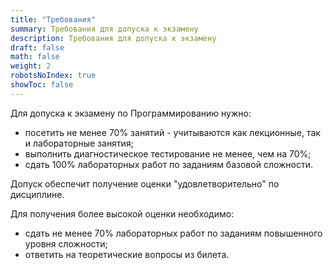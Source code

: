 ```yaml
---
title: "Требования"
summary: Требования для допуска к экзамену
description: Требования для допуска к экзамену
draft: false
math: false
weight: 2
robotsNoIndex: true
showToc: false
---
```


Для допуска к экзамену по Программированию нужно:

* посетить не менее 70% занятий - учитываются как лекционные, так и лабораторные занятия;
* выполнить диагностическое тестирование не менее, чем на 70%;
* сдать 100% лабораторных работ по заданиям базовой сложности.


Допуск обеспечит получение оценки "удовлетворительно" по дисциплине.


Для получения более высокой оценки необходимо:
* сдать не менее 70% лабораторных работ по заданиям повышенного уровня сложности;
* ответить на теоретические вопросы из билета.
